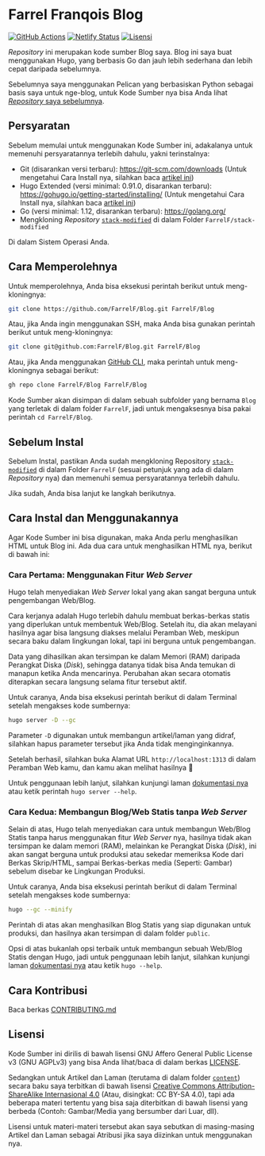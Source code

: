 # Farrel Franqois Blog
[![GitHub Actions](https://github.com/FarrelF/Blog/actions/workflows/build_and_deploy.yml/badge.svg)](https://github.com/FarrelF/Blog/actions/workflows/build_and_deploy.yml)
[![Netlify Status](https://api.netlify.com/api/v1/badges/edc59a5f-e63a-426c-ae65-cffe9153fa04/deploy-status)](https://app.netlify.com/sites/farrelf/deploys)
[![Lisensi](https://img.shields.io/github/license/FarrelF/Blog?label=Lisensi&style=flat-square)](LICENSE)

_Repository_ ini merupakan kode sumber Blog saya. Blog ini saya buat menggunakan Hugo, yang berbasis Go dan jauh lebih sederhana dan lebih cepat daripada sebelumnya.

Sebelumnya saya menggunakan Pelican yang berbasiskan Python sebagai basis saya untuk nge-blog, untuk Kode Sumber nya bisa Anda lihat [_Repository_ saya sebelumnya](https://github.com/FarrelF/Blog-Old).

## Persyaratan
Sebelum memulai untuk menggunakan Kode Sumber ini, adakalanya untuk memenuhi persyaratannya terlebih dahulu, yakni terinstalnya:

- Git (disarankan versi terbaru): https://git-scm.com/downloads (Untuk mengetahui Cara Install nya, silahkan baca [artikel ini](https://farrel.franqois.id/cara-install-git))
- Hugo Extended (versi minimal: 0.91.0, disarankan terbaru): https://gohugo.io/getting-started/installing/ (Untuk mengetahui Cara Install nya, silahkan baca [artikel ini](https://farrel.franqois.id/cara-install-hugo))
- Go (versi minimal: 1.12, disarankan terbaru): https://golang.org/
- Mengkloning _Repository_ [`stack-modified`](https://github.com/FarrelF/stack-modified) di dalam Folder `FarrelF/stack-modified`

Di dalam Sistem Operasi Anda.

## Cara Memperolehnya
Untuk memperolehnya, Anda bisa eksekusi perintah berikut untuk meng-kloningnya:

```bash
git clone https://github.com/FarrelF/Blog.git FarrelF/Blog
```

Atau, jika Anda ingin menggunakan SSH, maka Anda bisa gunakan perintah berikut untuk meng-kloningnya:

```bash
git clone git@github.com:FarrelF/Blog.git FarrelF/Blog
```

Atau, jika Anda menggunakan [GitHub CLI](https://cli.github.com), maka perintah untuk meng-kloningnya sebagai berikut:

```bash
gh repo clone FarrelF/Blog FarrelF/Blog
```

Kode Sumber akan disimpan di dalam sebuah subfolder yang bernama `Blog` yang terletak di dalam folder `FarrelF`, jadi untuk mengaksesnya bisa pakai perintah `cd FarrelF/Blog`.

## Sebelum Instal
Sebelum Instal, pastikan Anda sudah mengkloning Repository [`stack-modified`](https://github.com/FarrelF/stack-modified) di dalam Folder `FarrelF` (sesuai petunjuk yang ada di dalam _Repository_ nya) dan memenuhi semua persyaratannya terlebih dahulu.

Jika sudah, Anda bisa lanjut ke langkah berikutnya.

## Cara Instal dan Menggunakannya
Agar Kode Sumber ini bisa digunakan, maka Anda perlu menghasilkan HTML untuk Blog ini. Ada dua cara untuk menghasilkan HTML nya, berikut di bawah ini:

### Cara Pertama: Menggunakan Fitur _Web Server_
Hugo telah menyediakan _Web Server_ lokal yang akan sangat berguna untuk pengembangan Web/Blog.

Cara kerjanya adalah Hugo terlebih dahulu membuat berkas-berkas statis yang diperlukan untuk membentuk Web/Blog. Setelah itu, dia akan melayani hasilnya agar bisa langsung diakses melalui Peramban Web, meskipun secara baku dalam lingkungan lokal, tapi ini berguna untuk pengembangan.

Data yang dihasilkan akan tersimpan ke dalam Memori (RAM) daripada Perangkat Diska (_Disk_), sehingga datanya tidak bisa Anda temukan di manapun ketika Anda mencarinya. Perubahan akan secara otomatis diterapkan secara langsung selama fitur tersebut aktif.

Untuk caranya, Anda bisa eksekusi perintah berikut di dalam Terminal setelah mengakses kode sumbernya:

```bash
hugo server -D --gc
```

Parameter `-D` digunakan untuk membangun artikel/laman yang didraf, silahkan hapus parameter tersebut jika Anda tidak menginginkannya.

Setelah berhasil, silahkan buka Alamat URL `http://localhost:1313` di dalam Peramban Web kamu, dan kamu akan melihat hasilnya :slightly_smiling_face: 

Untuk penggunaan lebih lanjut, silahkan kunjungi laman [dokumentasi nya](https://gohugo.io/commands/hugo_server/) atau ketik perintah `hugo server --help`.

### Cara Kedua: Membangun Blog/Web Statis tanpa _Web Server_
Selain di atas, Hugo telah menyediakan cara untuk membangun Web/Blog Statis tanpa harus menggunakan fitur _Web Server_ nya, hasilnya tidak akan tersimpan ke dalam memori (RAM), melainkan ke Perangkat Diska (_Disk_), ini akan sangat berguna untuk produksi atau sekedar memeriksa Kode dari Berkas Skrip/HTML, sampai Berkas-berkas media (Seperti: Gambar) sebelum disebar ke Lingkungan Produksi.

Untuk caranya, Anda bisa eksekusi perintah berikut di dalam Terminal setelah mengakses kode sumbernya:

```bash
hugo --gc --minify
```

Perintah di atas akan menghasilkan Blog Statis yang siap digunakan untuk produksi, dan hasilnya akan tersimpan di dalam folder `public`.

Opsi di atas bukanlah opsi terbaik untuk membangun sebuah Web/Blog Statis dengan Hugo, jadi untuk penggunaan lebih lanjut, silahkan kunjungi laman [dokumentasi nya](https://gohugo.io/commands/hugo/) atau ketik `hugo --help`.

## Cara Kontribusi
Baca berkas [CONTRIBUTING.md](CONTRIBUTING.md)

## Lisensi
Kode Sumber ini dirilis di bawah lisensi GNU Affero General Public License v3 (GNU AGPLv3) yang bisa Anda lihat/baca di dalam berkas [LICENSE](LICENSE).

Sedangkan untuk Artikel dan Laman (terutama di dalam folder [`content`](content)) secara baku saya terbitkan di bawah lisensi [Creative Commons Attribution-ShareAlike Internasional 4.0](https://creativecommons.org/licenses/by-sa/4.0/) (Atau, disingkat: CC BY-SA 4.0), tapi ada beberapa materi tertentu yang bisa saja diterbitkan di bawah lisensi yang berbeda (Contoh: Gambar/Media yang bersumber dari Luar, dll).

Lisensi untuk materi-materi tersebut akan saya sebutkan di masing-masing Artikel dan Laman sebagai Atribusi jika saya diizinkan untuk menggunakan nya.
